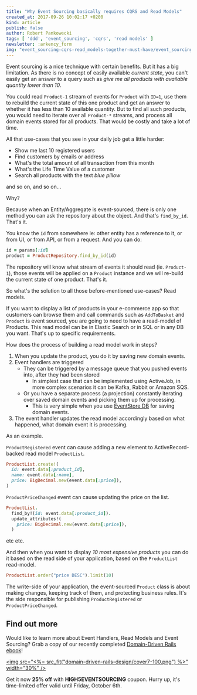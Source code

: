 ```yaml
---
title: "Why Event Sourcing basically requires CQRS and Read Models"
created_at: 2017-09-26 10:02:17 +0200
kind: article
publish: false
author: Robert Pankowecki
tags: [ 'ddd', 'event_sourcing', 'cqrs', 'read models' ]
newsletter: :arkency_form
img: "event_sourcing-cqrs-read_models-together-must-have/event_sourcing_ruby_loves_read_models_cqrs.png"
---
```


Event sourcing is a nice technique with certain benefits. But it has a big limitation. As there is no concept of easily available _current state_, you can't easily get an answer to a query such as _give me all products with available quantity lower than 10_.

<!-- more -->

You could read `Product-1` stream of events for `Product` with `ID=1`, use them to rebuild the current state of this one product and get an answer to whether it has less than 10 available quantity. But to find all such products, you would need to iterate over all `Product-*` streams, and process all domain events stored for all products. That would be costly and take a lot of time.

All that use-cases that you see in your daily job get a little harder:

* Show me last 10 registered users
* Find customers by emails or address
* What's the total amount of all transaction from this month
* What's the Life Time Value of a customer
* Search all products with the text _blue pillow_

and so on, and so on...

Why?

Because when an Entity/Aggregate is event-sourced, there is only one method you can ask the repository about the object. And that's `find_by_id`. That's it.

You know the `Id` from somewhere ie: other entity has a reference to it, or from UI, or from API, or from a request. And you can do:

```ruby
id = params[:id]
product = ProductRepository.find_by_id(id)
```

The repository will know what stream of events it should read (ie. `Product-1`), those events will be applied on a `Product` instance and we will re-build the current state of one product. That's it.

So what's the solution to all those before-mentioned use-cases? Read models.

If you want to display a list of products in your e-commerce app so that customers can browse them and call commands such as `AddToBasket`  and `Product` is event sourced, you are going to need to have a read-model of Products. This read model can be in Elastic Search or in SQL or in any DB you want. That's up to specific requirements.

How does the process of building a read model work in steps?

1. When you update the product, you do it by saving new domain events.
2. Event handlers are triggered
    * They can be triggered by a message queue that you pushed events into, after they had been stored
        * In simplest case that can be implemented using ActiveJob, in more complex scenarios it can be Kafka, Rabbit or Amazon SQS.
    * Or you have a separate process (a projection) constantly iterating over saved domain events and picking them up for processing.
        * This is very simple when you use [EventStore DB](https://eventstore.org/) for saving domain events.
3. The event handler updates the read model accordingly based on what happened, what domain event it is processing.


As an example.

`ProductRegistered` event can cause adding a new element to ActiveRecord-backed read model `ProductList`.

```ruby
ProductList.create!(
  id: event.data[:product_id],
  name: event.data[:name],
  price: BigDecimal.new(event.data[:price]),
)
```

`ProductPriceChanged` event can cause updating the price on the list.

```ruby
ProductList.
  find_by!(id: event.data[:product_id]).
  update_attributes!(
    price: BigDecimal.new(event.data[:price]),
  )
```

etc etc.

And then when you want to display _10 most expensive products_ you can do it based on the read side of your application, based on the `ProductList` read-model.

```ruby
ProductList.order("price DESC").limit(10)
```

The write-side of your application, the event-sourced `Product` class is about making changes, keeping track of them, and protecting business rules. It's the side responsible for publishing `ProductRegistered` or `ProductPriceChanged`.

## Find out more

Would like to learn more about Event Handlers, Read Models and Event Sourcing? Grab a copy of our recently completed [Domain-Driven Rails ebook](/domain-driven-rails/)!

<a href="/domain-driven-rails"><img src="<%= src_fit("domain-driven-rails-design/cover7-100.png") %>" width="30%" /></a>

Get it now **25% off** with **HIGH5EVENTSOURCING** coupon. Hurry up, it's time-limited offer valid until Friday, October 6th.
